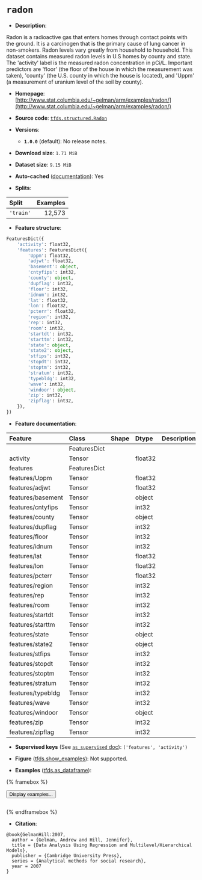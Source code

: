 <div itemscope itemtype="http://schema.org/Dataset">
  <div itemscope itemprop="includedInDataCatalog" itemtype="http://schema.org/DataCatalog">
    <meta itemprop="name" content="TensorFlow Datasets" />
  </div>
  <meta itemprop="name" content="radon" />
  <meta itemprop="description" content="Radon is a radioactive gas that enters homes through contact&#10;points with the ground. It is a carcinogen that is the primary cause of lung&#10;cancer in non-smokers. Radon levels vary greatly from household to household.&#10;This dataset contains measured radon levels in U.S homes by county and state.&#10;The &#x27;activity&#x27; label is the measured radon concentration in pCi/L. Important&#10;predictors are &#x27;floor&#x27; (the floor of the house in which the measurement was&#10;taken), &#x27;county&#x27; (the U.S. county in which the house is located), and &#x27;Uppm&#x27; (a&#10;measurement of uranium level of the soil by county).&#10;&#10;To use this dataset:&#10;&#10;```python&#10;import tensorflow_datasets as tfds&#10;&#10;ds = tfds.load(&#x27;radon&#x27;, split=&#x27;train&#x27;)&#10;for ex in ds.take(4):&#10;  print(ex)&#10;```&#10;&#10;See [the guide](https://www.tensorflow.org/datasets/overview) for more&#10;informations on [tensorflow_datasets](https://www.tensorflow.org/datasets).&#10;&#10;" />
  <meta itemprop="url" content="https://www.tensorflow.org/datasets/catalog/radon" />
  <meta itemprop="sameAs" content="http://www.stat.columbia.edu/~gelman/arm/examples/radon/" />
  <meta itemprop="citation" content="@book{GelmanHill:2007,&#10;  author = {Gelman, Andrew and Hill, Jennifer},&#10;  title = {Data Analysis Using Regression and Multilevel/Hierarchical Models},&#10;  publisher = {Cambridge University Press},&#10;  series = {Analytical methods for social research},&#10;  year = 2007&#10;}" />
</div>

# `radon`


*   **Description**:

Radon is a radioactive gas that enters homes through contact points with the
ground. It is a carcinogen that is the primary cause of lung cancer in
non-smokers. Radon levels vary greatly from household to household. This dataset
contains measured radon levels in U.S homes by county and state. The 'activity'
label is the measured radon concentration in pCi/L. Important predictors are
'floor' (the floor of the house in which the measurement was taken), 'county'
(the U.S. county in which the house is located), and 'Uppm' (a measurement of
uranium level of the soil by county).

*   **Homepage**:
    [http://www.stat.columbia.edu/~gelman/arm/examples/radon/](http://www.stat.columbia.edu/~gelman/arm/examples/radon/)

*   **Source code**:
    [`tfds.structured.Radon`](https://github.com/tensorflow/datasets/tree/master/tensorflow_datasets/structured/radon.py)

*   **Versions**:

    *   **`1.0.0`** (default): No release notes.

*   **Download size**: `1.71 MiB`

*   **Dataset size**: `9.15 MiB`

*   **Auto-cached**
    ([documentation](https://www.tensorflow.org/datasets/performances#auto-caching)):
    Yes

*   **Splits**:

Split     | Examples
:-------- | -------:
`'train'` | 12,573

*   **Feature structure**:

```python
FeaturesDict({
    'activity': float32,
    'features': FeaturesDict({
        'Uppm': float32,
        'adjwt': float32,
        'basement': object,
        'cntyfips': int32,
        'county': object,
        'dupflag': int32,
        'floor': int32,
        'idnum': int32,
        'lat': float32,
        'lon': float32,
        'pcterr': float32,
        'region': int32,
        'rep': int32,
        'room': int32,
        'startdt': int32,
        'starttm': int32,
        'state': object,
        'state2': object,
        'stfips': int32,
        'stopdt': int32,
        'stoptm': int32,
        'stratum': int32,
        'typebldg': int32,
        'wave': int32,
        'windoor': object,
        'zip': int32,
        'zipflag': int32,
    }),
})
```

*   **Feature documentation**:

Feature           | Class        | Shape | Dtype   | Description
:---------------- | :----------- | :---- | :------ | :----------
                  | FeaturesDict |       |         |
activity          | Tensor       |       | float32 |
features          | FeaturesDict |       |         |
features/Uppm     | Tensor       |       | float32 |
features/adjwt    | Tensor       |       | float32 |
features/basement | Tensor       |       | object  |
features/cntyfips | Tensor       |       | int32   |
features/county   | Tensor       |       | object  |
features/dupflag  | Tensor       |       | int32   |
features/floor    | Tensor       |       | int32   |
features/idnum    | Tensor       |       | int32   |
features/lat      | Tensor       |       | float32 |
features/lon      | Tensor       |       | float32 |
features/pcterr   | Tensor       |       | float32 |
features/region   | Tensor       |       | int32   |
features/rep      | Tensor       |       | int32   |
features/room     | Tensor       |       | int32   |
features/startdt  | Tensor       |       | int32   |
features/starttm  | Tensor       |       | int32   |
features/state    | Tensor       |       | object  |
features/state2   | Tensor       |       | object  |
features/stfips   | Tensor       |       | int32   |
features/stopdt   | Tensor       |       | int32   |
features/stoptm   | Tensor       |       | int32   |
features/stratum  | Tensor       |       | int32   |
features/typebldg | Tensor       |       | int32   |
features/wave     | Tensor       |       | int32   |
features/windoor  | Tensor       |       | object  |
features/zip      | Tensor       |       | int32   |
features/zipflag  | Tensor       |       | int32   |

*   **Supervised keys** (See
    [`as_supervised` doc](https://www.tensorflow.org/datasets/api_docs/python/tfds/load#args)):
    `('features', 'activity')`

*   **Figure**
    ([tfds.show_examples](https://www.tensorflow.org/datasets/api_docs/python/tfds/visualization/show_examples)):
    Not supported.

*   **Examples**
    ([tfds.as_dataframe](https://www.tensorflow.org/datasets/api_docs/python/tfds/as_dataframe)):

<!-- mdformat off(HTML should not be auto-formatted) -->

{% framebox %}

<button id="displaydataframe">Display examples...</button>
<div id="dataframecontent" style="overflow-x:auto"></div>
<script>
const url = "https://storage.googleapis.com/tfds-data/visualization/dataframe/radon-1.0.0.html";
const dataButton = document.getElementById('displaydataframe');
dataButton.addEventListener('click', async () => {
  // Disable the button after clicking (dataframe loaded only once).
  dataButton.disabled = true;

  const contentPane = document.getElementById('dataframecontent');
  try {
    const response = await fetch(url);
    // Error response codes don't throw an error, so force an error to show
    // the error message.
    if (!response.ok) throw Error(response.statusText);

    const data = await response.text();
    contentPane.innerHTML = data;
  } catch (e) {
    contentPane.innerHTML =
        'Error loading examples. If the error persist, please open '
        + 'a new issue.';
  }
});
</script>

{% endframebox %}

<!-- mdformat on -->

*   **Citation**:

```
@book{GelmanHill:2007,
  author = {Gelman, Andrew and Hill, Jennifer},
  title = {Data Analysis Using Regression and Multilevel/Hierarchical Models},
  publisher = {Cambridge University Press},
  series = {Analytical methods for social research},
  year = 2007
}
```

